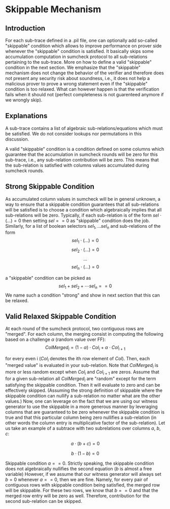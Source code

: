 # Skippable Mechanism

## Introduction

For each sub-trace defined in a .pil file, one can optionally add so-called "skippable" condition which allows to improve performance on prover side whenever the "skippable" condition is satisfied. It basically skips some accumulation computation in sumcheck protocol to all sub-relations pertaining to the sub-trace. More on how to define a valid "skippable" condition in the next section. We emphasize that the "skippable" mechanism does not change the behavior of the verifier and therefore does not present any security risk about soundness, i.e., it does not help a malicious prover to prove a wrong statement even if the "skippable" condition is too relaxed. What can however happen is that the verification fails when it should not (perfect completeness is not guarenteed anymore if we wrongly skip).

## Explanations

A sub-trace contains a list of algebraic sub-relations/equations which must be satisfied. We do not consider lookups nor permutations in this discussion.

A valid "skippable" condition is a condition defined on some columns which guarantee that the accumulation in sumcheck rounds will be zero for this sub-trace, i.e., any sub-relation contribution will be zero. This means that the sub-relation is satisfied with columns values accumulated during sumcheck rounds.

## Strong Skippable Condition

As accumulated column values in sumcheck will be in general unknown, a way to ensure that a skippable condition guarantees that all sub-relations will be satisfied is to choose a condition which algebraically implies that all sub-relations will be zero. Typically, if
each sub-relation is of the form $sel \cdot (\ldots) = 0$ then setting $sel == 0$ as "skippable" condition does the job. Similarly, for a list of boolean selectors $sel_1,\ldots sel_n$ and sub-relations of the form
$$sel_1 \cdot (\ldots) = 0$$
$$sel_2 \cdot (\ldots) = 0$$
$$ \ldots $$
 $$sel_n \cdot (\ldots) = 0$$

a "skippable" condition can be picked as
$$ sel_1 + sel_2 + \cdots sel_n == 0$$
We name such a condition "strong" and show in next section that this can be relaxed.

## Valid Relaxed Skippable Condition

At each round of the sumcheck protocol, two contiguous rows are "merged".
For each column, the merging consist in computing the following based on a challenge $\alpha$ (random value over FF):
$$ ColMerged{_i} = (1 - \alpha) \cdot Col_i + \alpha \cdot Col_{i+1} $$

for every even i ($Col_i$ denotes the ith row element of $Col$).
Then, each "merged value" is evaluated in your sub-relation.
Note that $ColMerged_i$ is more or less random except when $Col_i$ and $Col_{i+1}$ are zeros.
Assume that for a given sub-relation all $ColMerged_i$ are "random" except for the term satisfying the skippable condition. Then it will evaluate to zero and can be effectively skipped. (Assuming the strong definition of skippable where the skippable condition can nullify a sub-relation no matter what are the other values.)
Now, one can leverage on the fact that we are using our witness generator to use the skippable in a more generous manner by leveraging columns that are guaranteed to be zero whenever the skippable condition is true and that this particular column being zero nullifies a sub-relation (in other words the column entry is multiplicative factor of the sub-relation).
Let us take an example of a subtrace with two subrelations over columns $a$, $b$, $c$:

$$
a \cdot (b+c) = 0
$$

$$
b \cdot (1- b) = 0
$$

Skippable condition $a == 0$.
Strictly speaking, the skippable condition does not algebraically nullifies the second equation ($b$ is almost a free variable)
However, if we assume that our witness generator will always set $b = 0$ whenever $a== 0$, then we are fine. Namely, for every pair of contiguous rows with skippable condition being satisfied, the merged row will be skippable. For these two rows, we know that $b == 0$ and that the merged row entry will be zero as well. Therefore, contribution for the second sub-relation can be skipped.
